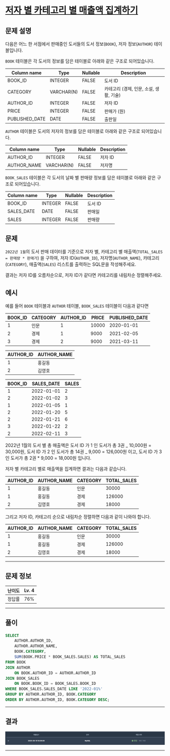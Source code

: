 # [저자 별 카테고리 별 매출액 집계하기](https://school.programmers.co.kr/learn/courses/30/lessons/144856)

## 문제 설명

다음은 어느 한 서점에서 판매중인 도서들의 도서 정보(`BOOK`), 저자 정보(`AUTHOR`) 테이블입니다.

`BOOK` 테이블은 각 도서의 정보를 담은 테이블로 아래와 같은 구조로 되어있습니다.

| Column name    | Type       | Nullable | Description                             |
| -------------- | ---------- | -------- | --------------------------------------- |
| BOOK_ID        | INTEGER    | FALSE    | 도서 ID                                 |
| CATEGORY       | VARCHAR(N) | FALSE    | 카테고리 (경제, 인문, 소설, 생활, 기술) |
| AUTHOR_ID      | INTEGER    | FALSE    | 저자 ID                                 |
| PRICE          | INTEGER    | FALSE    | 판매가 (원)                             |
| PUBLISHED_DATE | DATE       | FALSE    | 출판일                                  |

`AUTHOR` 테이블은 도서의 저자의 정보를 담은 테이블로 아래와 같은 구조로 되어있습니다.

| Column name | Type       | Nullable | Description |
| ----------- | ---------- | -------- | ----------- |
| AUTHOR_ID   | INTEGER    | FALSE    | 저자 ID     |
| AUTHOR_NAME | VARCHAR(N) | FALSE    | 저자명      |

`BOOK_SALES` 테이블은 각 도서의 날짜 별 판매량 정보를 담은 테이블로 아래와 같은 구조로 되어있습니다.

| Column name | Type    | Nullable | Description |
| ----------- | ------- | -------- | ----------- |
| BOOK_ID     | INTEGER | FALSE    | 도서 ID     |
| SALES_DATE  | DATE    | FALSE    | 판매일      |
| SALES       | INTEGER | FALSE    | 판매량      |

## 문제

`2022년 1월`의 도서 판매 데이터를 기준으로 저자 별, 카테고리 별 매출액(`TOTAL_SALES = 판매량 * 판매가`) 을 구하여, 저자 ID(`AUTHOR_ID`), 저자명(`AUTHOR_NAME`), 카테고리(`CATEGORY`), 매출액(`SALES`) 리스트를 출력하는 SQL문을 작성해주세요.

결과는 저자 ID를 오름차순으로, 저자 ID가 같다면 카테고리를 내림차순 정렬해주세요.

## 예시

예를 들어 `BOOK` 테이블과 `AUTHOR` 테이블, `BOOK_SALES` 테이블이 다음과 같다면

| BOOK_ID | CATEGORY | AUTHOR_ID | PRICE | PUBLISHED_DATE |
| ------- | -------- | --------- | ----- | -------------- |
| 1       | 인문     | 1         | 10000 | 2020-01-01     |
| 2       | 경제     | 1         | 9000  | 2021-02-05     |
| 3       | 경제     | 2         | 9000  | 2021-03-11     |

| AUTHOR_ID | AUTHOR_NAME |
| --------- | ----------- |
| 1         | 홍길동      |
| 2         | 김영호      |

| BOOK_ID | SALES_DATE | SALES |
| ------- | ---------- | ----- |
| 1       | 2022-01-01 | 2     |
| 2       | 2022-01-02 | 3     |
| 1       | 2022-01-05 | 1     |
| 2       | 2022-01-20 | 5     |
| 2       | 2022-01-21 | 6     |
| 3       | 2022-01-22 | 2     |
| 2       | 2022-02-11 | 3     |

2022년 1월의 도서 별 총 매출액은 도서 ID 가 1 인 도서가 총 3권 _ 10,000원 = 30,000원, 도서 ID 가 2 인 도서가 총 14권 _ 9,000 = 126,000원 이고, 도서 ID 가 3 인 도서가 총 2권 \* 9,000 = 18,000원 입니다.

저자 별 카테고리 별로 매출액을 집계하면 결과는 다음과 같습니다.

| AUTHOR_ID | AUTHOR_NAME | CATEGORY | TOTAL_SALES |
| --------- | ----------- | -------- | ----------- |
| 1         | 홍길동      | 인문     | 30000       |
| 1         | 홍길동      | 경제     | 126000      |
| 2         | 김영호      | 경제     | 18000       |

그리고 저자 ID, 카테고리 순으로 내림차순 정렬하면 다음과 같이 나와야 합니다.

| AUTHOR_ID | AUTHOR_NAME | CATEGORY | TOTAL_SALES |
| --------- | ----------- | -------- | ----------- |
| 1         | 홍길동      | 인문     | 30000       |
| 1         | 홍길동      | 경제     | 126000      |
| 2         | 김영호      | 경제     | 18000       |

---

## 문제 정보

| 난이도 | Lv. 4 |
| ------ | ----- |
| 정답률 | 76%   |

---

## 풀이

```SQL
SELECT
    AUTHOR.AUTHOR_ID,
    AUTHOR.AUTHOR_NAME,
    BOOK.CATEGORY,
    SUM(BOOK.PRICE * BOOK_SALES.SALES) AS TOTAL_SALES
FROM BOOK
JOIN AUTHOR
    ON BOOK.AUTHOR_ID = AUTHOR.AUTHOR_ID
JOIN BOOK_SALES
    ON BOOK.BOOK_ID = BOOK_SALES.BOOK_ID
WHERE BOOK_SALES.SALES_DATE LIKE '2022-01%'
GROUP BY AUTHOR.AUTHOR_ID, BOOK.CATEGORY
ORDER BY AUTHOR.AUTHOR_ID, BOOK.CATEGORY DESC;
```

---

## 결과

![결과](./assets/스크린샷%202025-08-18%2018.41.18.png)

---
